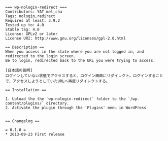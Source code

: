     === wp-nologin-redirect ===
    Contributors: YAT mel_cha
    Tags: nologin,redirect
    Requires at least: 3.9.2
    Tested up to: 4.0
    Stable tag: 4.0
    License: GPLv2 or later
    License URI: http://www.gnu.org/licenses/gpl-2.0.html

    == Description ==     
    When you access in the state where you are not logged in, and redirected to the login screen.
    Be to login, redirected back to the URL you were trying to access.
    
    [日本語の説明]
    ログインしていない状態でアクセスすると、ログイン画面にリダイレクト。ログインすることで、アクセスしようとしていたURLへ再度リダイレクトする。
     
    == Installation ==
     
    1. Upload the the `wp-nologin-redirect` folder to the `/wp-content/plugins/` directory.
    2. Activate the plugin through the 'Plugins' menu in WordPress
     
     
    == Changelog ==
     
    = 0.1.0 =
    * 2013-09-23 First release

